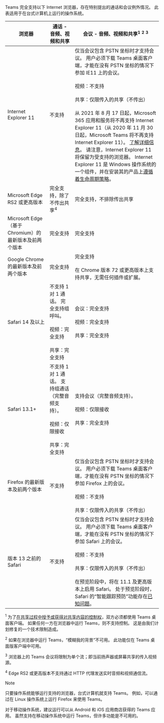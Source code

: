 Teams 完全支持以下 Internet 浏览器，存在特别提出的通话和会议例外情况。 此表适用于在台式计算机上运行的操作系统。 


|浏览器  |通话 - 音频、视频和共享  |会议 - 音频、视频和共享<sup>1</sup> <sup>2</sup> <sup>3</sup>  |
|---------|---------|---------|
|Internet Explorer 11     |不支持         |仅当会议包含 PSTN 坐标时才支持会议。 用户必须下载 Teams 桌面客户端，才能在没有 PSTN 坐标的情况下参加 IE11 上的会议。<br><br>视频：不支持<br><br>共享：仅限传入的共享（不传出）  <br><br> 从 2021 年 8 月 17 日起，Microsoft 365 应用和服务将不再支持 Internet Explorer 11（从 2020 年 11 月 30 日起，Microsoft Teams 将不再支持 Internet Explorer 11）。 [了解详细信息](https://www.microsoft.com/edge/business)。 请注意，Internet Explorer 11 将保留为受支持的浏览器。 Internet Explorer 11 是 Windows 操作系统的一个组件，并在安装其的产品上[遵循着生命周期策略](/lifecycle/faq/internet-explorer-microsoft-edge)。    |
|Microsoft Edge RS2 或更高版本     |完全支持，除了不传出共享<sup>4</sup>         |完全支持，不排除传出共享         |
|Microsoft Edge（基于 Chromium）的最新版本及前两个版本     | 完全支持    |完全支持         |
|Google Chrome 的最新版本及前两个版本       |完全支持 |完全支持 <br> <br>在 Chrome 版本 72 或更高版本上支持共享，无需任何插件或扩展。       |
|Safari 14 及以上     |不支持 1 对 1 通话。 完全支持组呼叫。<br><br>视频：完全支持<br><br>共享：完全支持         |会议：完全支持<br><br>视频：完全支持<br><br>共享：完全支持     |
|Safari 13.1+     |不支持 1 对 1 通话。 支持组通话（完整音频支持）。<br><br>视频：仅限接收<br><br>共享：完全支持         |支持会议（完整音频支持）。<br><br>视频：仅限接收<br><br>共享：完全支持     |
|Firefox 的最新版本及前两个版本     |不支持         |仅当会议包含 PSTN 坐标时才支持会议。 用户必须下载 Teams 桌面客户端，才能在没有 PSTN 坐标的情况下参加 Firefox 上的会议。<br><br>视频：不支持<br><br>共享：仅限传入的共享（不传出）     |
|版本 13 之前的 Safari     | 不支持        |仅当会议包含 PSTN 坐标时才支持会议。 用户必须下载 Teams 桌面客户端，才能在没有 PSTN 坐标的情况下参加 Safari 上的会议。<br><br>视频：不支持<br><br>共享：仅限传入的共享（不传出）<br><br>在预览阶段中，将在 11.1 及更高版本上启用 Safari。 处于预览阶段时，Safari 的“智能跟踪预防”功能存在[已知问题](https://support.office.com/article/safari-browser-support-1aac0a7c-35a8-42c1-a7df-f674afe234df)。      |

<sup>1</sup> 为了[在共享过程中授予或获得对共享内容的控制权](../meeting-policies-content-sharing.md#allow-a-participant-to-give-or-request-control)，双方必须都使用 Teams 桌面客户端。 如果任何一方在浏览器中运行 Teams，则不支持控制。 这是由我们计划修复的一个技术限制造成。

<sup>2</sup> 如果在浏览器中运行 Teams，“模糊我的背景”不可用。 此功能仅在 Teams 桌面版客户端中可用。

<sup>3</sup> 浏览器上的 Teams 会议将限制为单个流；即当前扬声器或屏幕共享的传入视频源。

<sup>4</sup> Edge RS2 或更高版本不支持通过 HTTP 代理发送实时音频和视频通信流。

> [!NOTE]
> 只要操作系统能够运行支持的浏览器，台式计算机就支持 Teams。 例如，可以通过在 Linux 操作系统上运行 Firefox 来使用 Teams。
>
> 对于移动操作系统，建议运行可以从 Android 和 iOS 应用商店获得的 Teams 应用。 虽然支持在移动操作系统中运行 Teams，但许多功能是不可用的。
